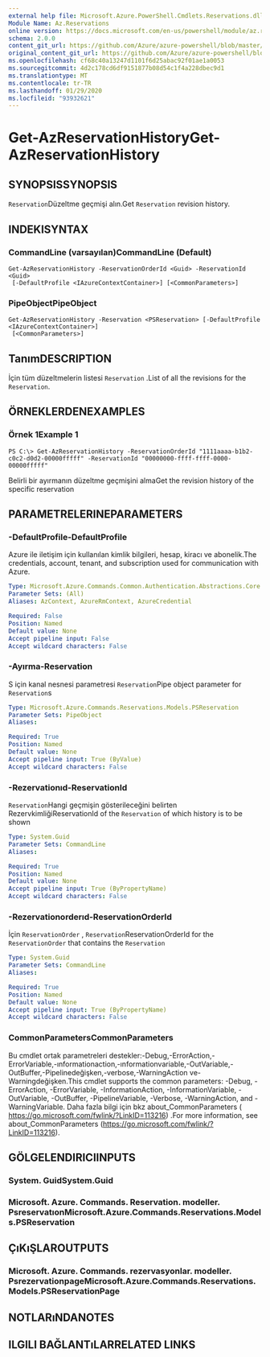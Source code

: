 ```yaml
---
external help file: Microsoft.Azure.PowerShell.Cmdlets.Reservations.dll-Help.xml
Module Name: Az.Reservations
online version: https://docs.microsoft.com/en-us/powershell/module/az.reservations/get-azreservationhistory
schema: 2.0.0
content_git_url: https://github.com/Azure/azure-powershell/blob/master/src/Reservations/Reservations/help/Get-AzReservationHistory.md
original_content_git_url: https://github.com/Azure/azure-powershell/blob/master/src/Reservations/Reservations/help/Get-AzReservationHistory.md
ms.openlocfilehash: cf68c40a13247d1101f6d25abac92f01ae1a0053
ms.sourcegitcommit: 4d2c178cd6df9151877b08d54c1f4a228dbec9d1
ms.translationtype: MT
ms.contentlocale: tr-TR
ms.lasthandoff: 01/29/2020
ms.locfileid: "93932621"
---
```

# <span data-ttu-id="8f9c6-101">Get-AzReservationHistory</span><span class="sxs-lookup"><span data-stu-id="8f9c6-101">Get-AzReservationHistory</span></span>

## <span data-ttu-id="8f9c6-102">SYNOPSIS</span><span class="sxs-lookup"><span data-stu-id="8f9c6-102">SYNOPSIS</span></span>
<span data-ttu-id="8f9c6-103">`Reservation`Düzeltme geçmişi alın.</span><span class="sxs-lookup"><span data-stu-id="8f9c6-103">Get `Reservation` revision history.</span></span>

## <span data-ttu-id="8f9c6-104">INDEKI</span><span class="sxs-lookup"><span data-stu-id="8f9c6-104">SYNTAX</span></span>

### <span data-ttu-id="8f9c6-105">CommandLine (varsayılan)</span><span class="sxs-lookup"><span data-stu-id="8f9c6-105">CommandLine (Default)</span></span>
```
Get-AzReservationHistory -ReservationOrderId <Guid> -ReservationId <Guid>
 [-DefaultProfile <IAzureContextContainer>] [<CommonParameters>]
```

### <span data-ttu-id="8f9c6-106">PipeObject</span><span class="sxs-lookup"><span data-stu-id="8f9c6-106">PipeObject</span></span>
```
Get-AzReservationHistory -Reservation <PSReservation> [-DefaultProfile <IAzureContextContainer>]
 [<CommonParameters>]
```

## <span data-ttu-id="8f9c6-107">Tanım</span><span class="sxs-lookup"><span data-stu-id="8f9c6-107">DESCRIPTION</span></span>
<span data-ttu-id="8f9c6-108">İçin tüm düzeltmelerin listesi `Reservation` .</span><span class="sxs-lookup"><span data-stu-id="8f9c6-108">List of all the revisions for the `Reservation`.</span></span>

## <span data-ttu-id="8f9c6-109">ÖRNEKLERDEN</span><span class="sxs-lookup"><span data-stu-id="8f9c6-109">EXAMPLES</span></span>

### <span data-ttu-id="8f9c6-110">Örnek 1</span><span class="sxs-lookup"><span data-stu-id="8f9c6-110">Example 1</span></span>
```
PS C:\> Get-AzReservationHistory -ReservationOrderId "1111aaaa-b1b2-c0c2-d0d2-00000fffff" -ReservationId "00000000-ffff-ffff-0000-00000fffff"
```

<span data-ttu-id="8f9c6-111">Belirli bir ayırmanın düzeltme geçmişini alma</span><span class="sxs-lookup"><span data-stu-id="8f9c6-111">Get the revision history of the specific reservation</span></span>

## <span data-ttu-id="8f9c6-112">PARAMETRELERINE</span><span class="sxs-lookup"><span data-stu-id="8f9c6-112">PARAMETERS</span></span>

### <span data-ttu-id="8f9c6-113">-DefaultProfile</span><span class="sxs-lookup"><span data-stu-id="8f9c6-113">-DefaultProfile</span></span>
<span data-ttu-id="8f9c6-114">Azure ile iletişim için kullanılan kimlik bilgileri, hesap, kiracı ve abonelik.</span><span class="sxs-lookup"><span data-stu-id="8f9c6-114">The credentials, account, tenant, and subscription used for communication with Azure.</span></span>

```yaml
Type: Microsoft.Azure.Commands.Common.Authentication.Abstractions.Core.IAzureContextContainer
Parameter Sets: (All)
Aliases: AzContext, AzureRmContext, AzureCredential

Required: False
Position: Named
Default value: None
Accept pipeline input: False
Accept wildcard characters: False
```

### <span data-ttu-id="8f9c6-115">-Ayırma</span><span class="sxs-lookup"><span data-stu-id="8f9c6-115">-Reservation</span></span>
<span data-ttu-id="8f9c6-116">S için kanal nesnesi parametresi `Reservation`</span><span class="sxs-lookup"><span data-stu-id="8f9c6-116">Pipe object parameter for `Reservation`s</span></span>

```yaml
Type: Microsoft.Azure.Commands.Reservations.Models.PSReservation
Parameter Sets: PipeObject
Aliases:

Required: True
Position: Named
Default value: None
Accept pipeline input: True (ByValue)
Accept wildcard characters: False
```

### <span data-ttu-id="8f9c6-117">-Rezervationıd</span><span class="sxs-lookup"><span data-stu-id="8f9c6-117">-ReservationId</span></span>
<span data-ttu-id="8f9c6-118">`Reservation`Hangi geçmişin gösterileceğini belirten Rezervkimliği</span><span class="sxs-lookup"><span data-stu-id="8f9c6-118">ReservationId of the `Reservation` of which history is to be shown</span></span>

```yaml
Type: System.Guid
Parameter Sets: CommandLine
Aliases:

Required: True
Position: Named
Default value: None
Accept pipeline input: True (ByPropertyName)
Accept wildcard characters: False
```

### <span data-ttu-id="8f9c6-119">-Rezervationorderıd</span><span class="sxs-lookup"><span data-stu-id="8f9c6-119">-ReservationOrderId</span></span>
<span data-ttu-id="8f9c6-120">İçin `ReservationOrder` , `Reservation`</span><span class="sxs-lookup"><span data-stu-id="8f9c6-120">ReservationOrderId for the `ReservationOrder` that contains the `Reservation`</span></span>

```yaml
Type: System.Guid
Parameter Sets: CommandLine
Aliases:

Required: True
Position: Named
Default value: None
Accept pipeline input: True (ByPropertyName)
Accept wildcard characters: False
```

### <span data-ttu-id="8f9c6-121">CommonParameters</span><span class="sxs-lookup"><span data-stu-id="8f9c6-121">CommonParameters</span></span>
<span data-ttu-id="8f9c6-122">Bu cmdlet ortak parametreleri destekler:-Debug,-ErrorAction,-ErrorVariable,-ınformationaction,-ınformationvariable,-OutVariable,-OutBuffer,-Pipelinedeğişken,-verbose,-WarningAction ve-Warningdeğişken.</span><span class="sxs-lookup"><span data-stu-id="8f9c6-122">This cmdlet supports the common parameters: -Debug, -ErrorAction, -ErrorVariable, -InformationAction, -InformationVariable, -OutVariable, -OutBuffer, -PipelineVariable, -Verbose, -WarningAction, and -WarningVariable.</span></span> <span data-ttu-id="8f9c6-123">Daha fazla bilgi için bkz about_CommonParameters ( https://go.microsoft.com/fwlink/?LinkID=113216) .</span><span class="sxs-lookup"><span data-stu-id="8f9c6-123">For more information, see about_CommonParameters (https://go.microsoft.com/fwlink/?LinkID=113216).</span></span>

## <span data-ttu-id="8f9c6-124">GÖLGELENDIRICI</span><span class="sxs-lookup"><span data-stu-id="8f9c6-124">INPUTS</span></span>

### <span data-ttu-id="8f9c6-125">System. Guid</span><span class="sxs-lookup"><span data-stu-id="8f9c6-125">System.Guid</span></span>

### <span data-ttu-id="8f9c6-126">Microsoft. Azure. Commands. Reservation. modeller. Psreservatıon</span><span class="sxs-lookup"><span data-stu-id="8f9c6-126">Microsoft.Azure.Commands.Reservations.Models.PSReservation</span></span>

## <span data-ttu-id="8f9c6-127">ÇıKıŞLAR</span><span class="sxs-lookup"><span data-stu-id="8f9c6-127">OUTPUTS</span></span>

### <span data-ttu-id="8f9c6-128">Microsoft. Azure. Commands. rezervasyonlar. modeller. Psrezervationpage</span><span class="sxs-lookup"><span data-stu-id="8f9c6-128">Microsoft.Azure.Commands.Reservations.Models.PSReservationPage</span></span>

## <span data-ttu-id="8f9c6-129">NOTLARıNDA</span><span class="sxs-lookup"><span data-stu-id="8f9c6-129">NOTES</span></span>

## <span data-ttu-id="8f9c6-130">ILGILI BAĞLANTıLAR</span><span class="sxs-lookup"><span data-stu-id="8f9c6-130">RELATED LINKS</span></span>
